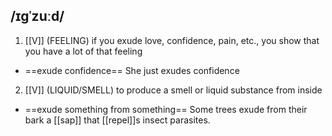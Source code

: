 ## /ɪɡˈzuːd/
1. [[V]]
(FEELING)
if you exude love, confidence, pain, etc., you show that you have a lot of that feeling

- ==exude confidence==
She just exudes confidence

2. [[V]]
(LIQUID/SMELL)
to produce a smell or liquid substance from inside

- ==exude something from something==
Some trees exude from their bark a [[sap]] that [[repel]]s insect parasites.